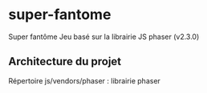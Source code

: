 # super-fantome
Super fantôme
Jeu basé sur la librairie JS phaser (v2.3.0)

## Architecture du projet
Répertoire js/vendors/phaser : librairie phaser

